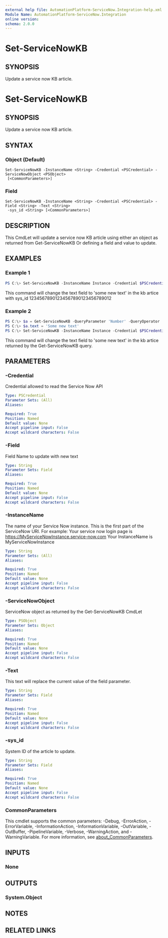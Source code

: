 ```yaml
---
external help file: AutomationPlatform-ServiceNow.Integration-help.xml
Module Name: AutomationPlatform-ServiceNow.Integration
online version:
schema: 2.0.0
---
```


# Set-ServiceNowKB

## SYNOPSIS
Update a service now KB article.

# Set-ServiceNowKB

## SYNOPSIS
Update a service now KB article.

## SYNTAX

### Object (Default)
```
Set-ServiceNowKB -InstanceName <String> -Credential <PSCredential> -ServiceNowObject <PSObject>
 [<CommonParameters>]
```

### Field
```
Set-ServiceNowKB -InstanceName <String> -Credential <PSCredential> -Field <String> -Text <String>
 -sys_id <String> [<CommonParameters>]
```

## DESCRIPTION
This CmdLet will update a service now KB article using either an object as returned from Get-ServiceNowKB 
Or defining a field and value to update.

## EXAMPLES

### Example 1
```powershell
PS C:\> Set-ServiceNowKB -InstanceName Instance -Credential $PSCredential -Field text -Text 'Some new text' -sys_id '12345678901234567890123456789012'
```

This command will change the text field to 'some new text' in the kb artice with sys_id 12345678901234567890123456789012

### Example 2
```powershell
PS C:\> $a = Get-ServiceNowKB -QueryParameter 'Number' -QueryOperator '=' -QueryValue 'PROB123' -InstanceName 'MyInstance' -Credential $Creds
PS C:\> $a.text = 'Some new text'
PS C:\> Set-ServiceNowKB -InstanceName Instance -Credential $PSCredential -ServiceNowObject $a
```

This command will change the text field to 'some new text' in the kb artice returned by the Get-ServiceNowKB query.

## PARAMETERS

### -Credential
Credential allowed to read the Service Now API

```yaml
Type: PSCredential
Parameter Sets: (All)
Aliases:

Required: True
Position: Named
Default value: None
Accept pipeline input: False
Accept wildcard characters: False
```

### -Field
Field Name to update with new text

```yaml
Type: String
Parameter Sets: Field
Aliases:

Required: True
Position: Named
Default value: None
Accept pipeline input: False
Accept wildcard characters: False
```

### -InstanceName
The name of your Service Now instance. This is the first part of the ServiceNow URI.
For example: 
Your service now login page is https://MyServiceNowInstance.service-now.com
Your InstanceName is MyServiceNowInstance

```yaml
Type: String
Parameter Sets: (All)
Aliases:

Required: True
Position: Named
Default value: None
Accept pipeline input: False
Accept wildcard characters: False
```

### -ServiceNowObject
ServiceNow object as returned by the Get-ServiceNowKB CmdLet

```yaml
Type: PSObject
Parameter Sets: Object
Aliases:

Required: True
Position: Named
Default value: None
Accept pipeline input: False
Accept wildcard characters: False
```

### -Text
This text will replace the current value of the field parameter.

```yaml
Type: String
Parameter Sets: Field
Aliases:

Required: True
Position: Named
Default value: None
Accept pipeline input: False
Accept wildcard characters: False
```

### -sys_id
System ID of the article to update.

```yaml
Type: String
Parameter Sets: Field
Aliases:

Required: True
Position: Named
Default value: None
Accept pipeline input: False
Accept wildcard characters: False
```

### CommonParameters
This cmdlet supports the common parameters: -Debug, -ErrorAction, -ErrorVariable, -InformationAction, -InformationVariable, -OutVariable, -OutBuffer, -PipelineVariable, -Verbose, -WarningAction, and -WarningVariable. For more information, see [about_CommonParameters](http://go.microsoft.com/fwlink/?LinkID=113216).

## INPUTS

### None

## OUTPUTS

### System.Object
## NOTES

## RELATED LINKS
